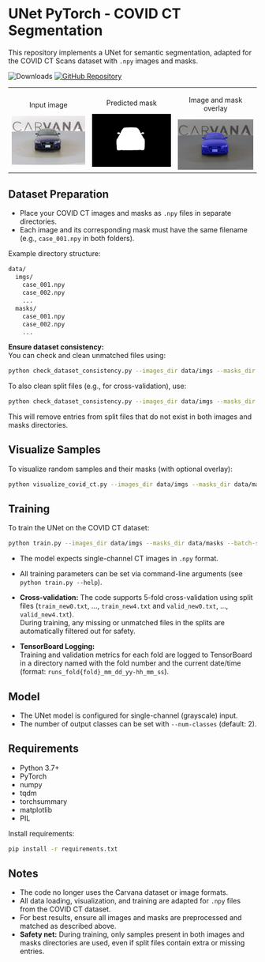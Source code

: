 # UNet PyTorch - COVID CT Segmentation

This repository implements a UNet for semantic segmentation, adapted for the COVID CT Scans dataset with `.npy` images and masks.

![Downloads](https://img.shields.io/github/downloads/yakhyo/unet-pytorch/total) [![GitHub Repository](https://img.shields.io/badge/GitHub-Repository-blue?logo=github)](https://github.com/yakhyo/unet-pytorch)

<table>
  <tr>
    <td style="text-align: center;">
      <p>Input image</p>
      <img src="assets/image.jpg" alt="Input image" width="250">
    </td>
    <td style="text-align: center;">
      <p>Predicted mask</p>
      <img src="assets/image_mask.png" alt="Predicted mask" width="250">
    </td>
    <td style="text-align: center;">
      <p>Image and mask overlay</p>
      <img src="assets/image_overlay.png" alt="Image and mask overlay" width="250">
    </td>
  </tr>
</table>

## Dataset Preparation

- Place your COVID CT images and masks as `.npy` files in separate directories.
- Each image and its corresponding mask must have the same filename (e.g., `case_001.npy` in both folders).

Example directory structure:
```
data/
  imgs/
    case_001.npy
    case_002.npy
    ...
  masks/
    case_001.npy
    case_002.npy
    ...
```

**Ensure dataset consistency:**  
You can check and clean unmatched files using:
```sh
python check_dataset_consistency.py --images_dir data/imgs --masks_dir data/masks --clean
```
To also clean split files (e.g., for cross-validation), use:
```sh
python check_dataset_consistency.py --images_dir data/imgs --masks_dir data/masks --clean_splits
```
This will remove entries from split files that do not exist in both images and masks directories.

## Visualize Samples

To visualize random samples and their masks (with optional overlay):
```sh
python visualize_covid_ct.py --images_dir data/imgs --masks_dir data/masks --num_samples 4 --overlay
```

## Training

To train the UNet on the COVID CT dataset:
```sh
python train.py --images_dir data/imgs --masks_dir data/masks --batch-size 4 --epochs 10
```
- The model expects single-channel CT images in `.npy` format.
- All training parameters can be set via command-line arguments (see `python train.py --help`).
- **Cross-validation:** The code supports 5-fold cross-validation using split files (`train_new0.txt`, ..., `train_new4.txt` and `valid_new0.txt`, ..., `valid_new4.txt`).  
  During training, any missing or unmatched files in the splits are automatically filtered out for safety.

- **TensorBoard Logging:**  
  Training and validation metrics for each fold are logged to TensorBoard in a directory named with the fold number and the current date/time (format: `runs_fold{fold}_mm_dd_yy-hh_mm_ss`).

## Model

- The UNet model is configured for single-channel (grayscale) input.
- The number of output classes can be set with `--num-classes` (default: 2).

## Requirements

- Python 3.7+
- PyTorch
- numpy
- tqdm
- torchsummary
- matplotlib
- PIL

Install requirements:
```sh
pip install -r requirements.txt
```

## Notes

- The code no longer uses the Carvana dataset or image formats.
- All data loading, visualization, and training are adapted for `.npy` files from the COVID CT dataset.
- For best results, ensure all images and masks are preprocessed and matched as described above.
- **Safety net:** During training, only samples present in both images and masks directories are used, even if split files contain extra or missing entries.
